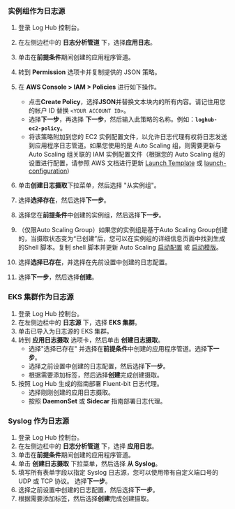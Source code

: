 <!--ig-start-->
### 实例组作为日志源

1. 登录 Log Hub 控制台。
2. 在左侧边栏中的 **日志分析管道** 下，选择**应用日志**。
3. 单击在**前提条件**期间创建的应用程序管道。
4. 转到 **Permission** 选项卡并复制提供的 JSON 策略。
5. 在 **AWS Console > IAM > Policies** 进行如下操作。

    - 点击**Create Policy**，选择**JSON**并替换文本块内的所有内容。请记住用您的帐户 ID 替换 `<YOUR ACCOUNT ID>`。
    - 选择**下一步**，再选择 **下一步**，然后输入此策略的名称。例如：**`loghub-ec2-policy`**。
    - 将该策略附加到您的 EC2 实例配置文件，以允许日志代理有权将日志发送到应用程序日志管道。如果您使用的是 Auto Scaling 组，则需要更新与 Auto Scaling 组关联的 IAM 实例配置文件（根据您的 Auto Scaling 组的设置进行配置，请参照 AWS 文档进行更新 [Launch Template][launch-template] 或 [launch-configuration][launch-configuration])

6. 单击**创建日志摄取**下拉菜单，然后选择 "从实例组"。
7. 选择**选择存在**，然后选择**下一步**。
8. 选择您在**前提条件**中创建的实例组，然后选择**下一步**。
9. （仅限Auto Scaling Group）如果您的实例组是基于Auto Scaling Group创建的，当摄取状态变为“已创建”后，您可以在实例组的详细信息页面中找到生成的Shell 脚本。复制 shell 脚本并更新 Auto Scaling [启动配置](https://docs.aws.amazon.com/autoscaling/ec2/userguide/launch-configurations.html) 或  [启动模版](https://docs.aws.amazon.com/AWSEC2/latest/UserGuide/ec2-launch-templates.html)。
10. 选择**选择已存在**，并选择在先前设置中创建的日志配置。
11. 选择**下一步**，然后选择**创建**。

<!--ig-end-->

<!--eks-start-->
### EKS 集群作为日志源

1. 登录 Log Hub 控制台。
2. 在左侧边栏中的 **日志源** 下，选择 **EKS 集群**。
3. 单击已导入为日志源的 EKS 集群。
4. 转到 **应用日志摄取** 选项卡，然后单击 **创建日志摄取**。
    - 选择"选择已存在" 并选择在**前提条件**中创建的应用程序管道。选择**下一步**。
    - 选择之前设置中创建的日志配置，然后选择**下一步**。
    - 根据需要添加标签，然后选择**创建**完成创建摄取。
5. 按照 Log Hub 生成的指南部署 Fluent-bit 日志代理。
    - 选择刚刚创建的应用日志摄取。
    - 按照 **DaemonSet** 或 **Sidecar** 指南部署日志代理。

<!--eks-end-->

<!--syslog-start-->
### Syslog 作为日志源

1. 登录 Log Hub 控制台。
2. 在左侧边栏中的 **日志分析管道** 下，选择 **应用日志**。
3. 单击在**前提条件**期间创建的应用程序管道。
4. 单击 **创建日志摄取** 下拉菜单，然后选择 **从 Syslog**。
5. 填写所有表单字段以指定 Syslog 日志源，您可以使用带有自定义端口号的 UDP 或 TCP 协议。 选择**下一步**。
6. 选择之前设置中创建的日志配置，然后选择**下一步**。
7. 根据需要添加标签，然后选择**创建**完成创建摄取。
<!--syslog-end-->

[launch-template]: https://docs.aws.amazon.com/autoscaling/ec2/userguide/create-launch-template.html#advanced-settings-for-your-launch-template
[launch-configuration]: https://docs.aws.amazon.com/autoscaling/ec2/userguide/change-launch-config.html